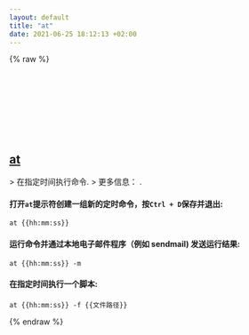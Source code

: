 ```yaml
---
layout: default
title: "at"
date: 2021-06-25 18:12:13 +02:00
---
```

{% raw %}
<h2 id="at">
  <a href="/zh/linux/at.html">at</a> <a href="#at"><svg class="icon">
    <use href="/assets/images/unicode_sprite.svg#link" />
  </svg></a>
</h2>
> 在指定时间执行命令.
> 更多信息： <https://man.archlinux.org/man/at.1>.

#### 打开`at`提示符创建一组新的定时命令，按`Ctrl + D`保存并退出:
```shell
at {{hh:mm:ss}}
```
#### 运行命令并通过本地电子邮件程序（例如 sendmail) 发送运行结果:
```shell
at {{hh:mm:ss}} -m
```
#### 在指定时间执行一个脚本:
```shell
at {{hh:mm:ss}} -f {{文件路径}}
```
{% endraw %}
